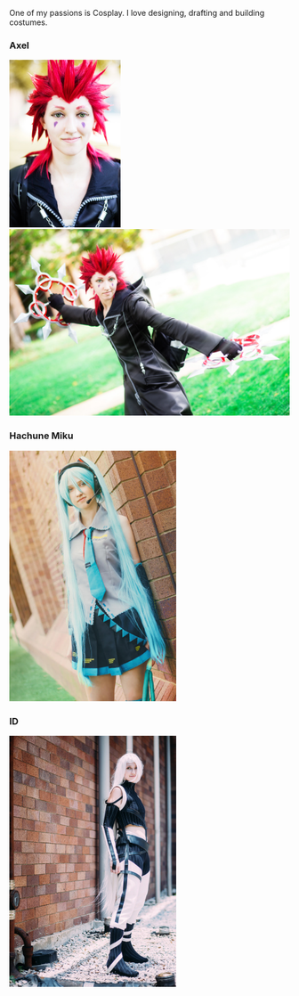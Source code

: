 One of my passions is Cosplay. I love designing, drafting and building costumes. 

### Axel  
<img src="images/axel.jpg" alt="Axel" width="200"/>
<img src="images/axel2.jpg" alt="Axel" width="600"/>


### Hachune Miku
<img src="images/miku.jpg" alt="Miku" width="300"/>

### ID
<img src="images/id.jpg" alt="ID" width="300"/>
